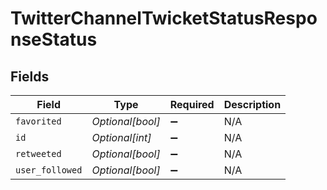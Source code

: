 # TwitterChannelTwicketStatusResponseStatus


## Fields

| Field              | Type               | Required           | Description        |
| ------------------ | ------------------ | ------------------ | ------------------ |
| `favorited`        | *Optional[bool]*   | :heavy_minus_sign: | N/A                |
| `id`               | *Optional[int]*    | :heavy_minus_sign: | N/A                |
| `retweeted`        | *Optional[bool]*   | :heavy_minus_sign: | N/A                |
| `user_followed`    | *Optional[bool]*   | :heavy_minus_sign: | N/A                |
